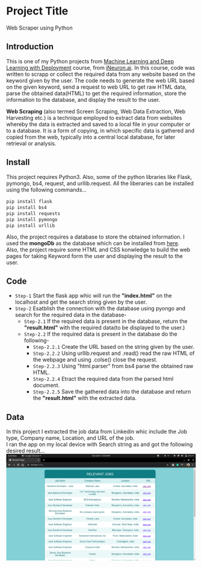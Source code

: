 # Project Title
Web Scraper using Python

## Introduction
This is one of my Python projects from [Machine Learning and Deep Learning with Deployment](https://academy.ineuron.ai/machine-learning-masters.php) course, from [iNeuron.ai](https://academy.ineuron.ai/index.php). In this course, code was written to scrapp or collect the required data from any website based on the keyword given by the user. The code needs to generate the web URL based on the given keyword, send a request to web URL to get raw HTML data, parse the obtained data(HTML) to get the required information, store the information to the database, and display the result to the user.

**Web Scraping** (also termed Screen Scraping, Web Data Extraction, Web Harvesting etc.) is a technique employed to extract data from websites whereby the data is extracted and saved to a local file in your computer or to a database. It is a form of copying, in which specific data is gathered and copied from the web, typically into a central local database, for later retrieval or analysis.

## Install
This project requires Python3. Also, some of the python libraries like Flask, pymongo, bs4, request, and urllib.request.
All the liberaries can be installed using the following commands...
```
pip install flask
pip install bs4
pip install requests
pip install pymongo
pip install urllib
```
Also, the project requires a database to store the obtained information. I used the **mongoDb** as the database which can be installed from [here](https://www.mongodb.com/).<br>
Also, the project require some HTML and CSS konwledge to build the web pages for taking Keyword form the user and displaying the result to the user.

## Code
* `Step-1` Start the flask app whic will run the **"index.html"** on the localhost and get the search string given by the user.
* `Step-2` Esatblish the connection with the database using pyongo and search for the required data in the database-
  * `Step-2.1` If the required data is present in the database, return the **"result.html"** with the required data(to be displayed to the user.)
  * `Step-2.2` If the required data is present in the database do the following- <br>
      * `Step-2.2.1` Create the URL based on the string given by the user.
	  * `Step-2.2.2` Using urllib.request and .read() read the raw HTML of the webpage and using .colse() close the request.
	  * `Step-2.2.3` Using "html.parser" from bs4 parse the obtained raw HTML.
	  * `Step-2.2.4` Etract the required data from the parsed html document.
	  * `Step-2.2.5` Save the gathered data into the database and return the **"result.html"** with the extracted data.
	  
## Data
In this project I extracted the job data from Linkedin whic include the Job type, Company name, Location, and URL of the job. <br>
I ran the app on my local device with Search string as and got the following desired result...
![Image](image.jpg)
